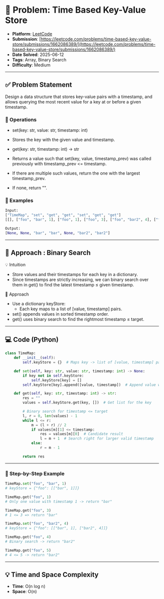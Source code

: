 # 🧲 Problem: Time Based Key-Value Store

- **Platform**: [LeetCode](https://leetcode.com/problems/time-based-key-value-store/description/)
- **Submission**: [https://leetcode.com/problems/time-based-key-value-store/submissions/1662086389/](https://leetcode.com/problems/time-based-key-value-store/submissions/1662086389/)
- **Date Solved**: 2025-06-12
- **Tags**: Array, Binary Search
- **Difficulty**: Medium

---

## ✅ Problem Statement
Design a data structure that stores key-value pairs with a timestamp, and allows querying the most recent value for a key at or before a given timestamp.
### 🧾 Operations
- set(key: str, value: str, timestamp: int)
- Stores the key with the given value and timestamp.

- get(key: str, timestamp: int) -> str
- Returns a value such that set(key, value, timestamp_prev) was called previously with timestamp_prev <= timestamp.
- If there are multiple such values, return the one with the largest timestamp_prev.
- If none, return "".

### 🌰 Examples
```python
Input:
["TimeMap", "set", "get", "get", "set", "get", "get"]
[[], ["foo", "bar", 1], ["foo", 1], ["foo", 3], ["foo", "bar2", 4], ["foo", 4], ["foo", 5]]

Output:
[None, None, "bar", "bar", None, "bar2", "bar2"]
```
---

## 🚀 Approach : Binary Search
💡 Intuition
- Store values and their timestamps for each key in a dictionary.
- Since timestamps are strictly increasing, we can binary search over them in get() to find the latest timestamp ≤ given timestamp.

🚀 Approach
- Use a dictionary keyStore:
     - Each key maps to a list of [value, timestamp] pairs.
- set() appends values in sorted timestamp order.
- get() uses binary search to find the rightmost timestamp ≤ target.

---

## 💻 Code (Python)

```python
class TimeMap:
    def __init__(self):
        self.keyStore = {}  # Maps key -> list of [value, timestamp] pairs

    def set(self, key: str, value: str, timestamp: int) -> None:
        if key not in self.keyStore:
            self.keyStore[key] = []
        self.keyStore[key].append([value, timestamp])  # Append value with timestamp

    def get(self, key: str, timestamp: int) -> str:
        res = ""
        values = self.keyStore.get(key, [])  # Get list for the key

        # Binary search for timestamp <= target
        l, r = 0, len(values) - 1
        while l <= r:
            m = (l + r) // 2
            if values[m][1] <= timestamp:
                res = values[m][0]  # Candidate result
                l = m + 1  # Search right for larger valid timestamp
            else:
                r = m - 1

        return res

```
---
### 🧮 Step-by-Step Example
```python
TimeMap.set("foo", "bar", 1)
# keyStore = {"foo": [["bar", 1]]}

TimeMap.get("foo", 1)
# Only one value with timestamp 1 -> return "bar"

TimeMap.get("foo", 3)
# 1 <= 3 => return "bar"

TimeMap.set("foo", "bar2", 4)
# keyStore = {"foo": [["bar", 1], ["bar2", 4]]}

TimeMap.get("foo", 4)
# Binary search -> return "bar2"

TimeMap.get("foo", 5)
# 4 <= 5 -> return "bar2"
```
---

## 💡 Time and Space Complexity
- **Time**: O(n log n)
- **Space**: O(n)
